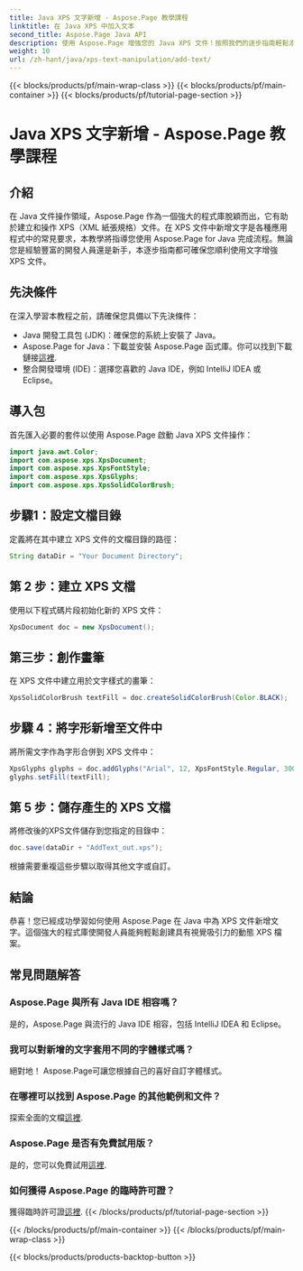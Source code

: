 ```yaml
---
title: Java XPS 文字新增 - Aspose.Page 教學課程
linktitle: 在 Java XPS 中加入文本
second_title: Aspose.Page Java API
description: 使用 Aspose.Page 增強您的 Java XPS 文件！按照我們的逐步指南輕鬆添加文字。立即提升您的文件操作技能。
weight: 10
url: /zh-hant/java/xps-text-manipulation/add-text/
---
```


{{< blocks/products/pf/main-wrap-class >}}
{{< blocks/products/pf/main-container >}}
{{< blocks/products/pf/tutorial-page-section >}}

# Java XPS 文字新增 - Aspose.Page 教學課程

## 介紹
在 Java 文件操作領域，Aspose.Page 作為一個強大的程式庫脫穎而出，它有助於建立和操作 XPS（XML 紙張規格）文件。在 XPS 文件中新增文字是各種應用程式中的常見要求，本教學將指導您使用 Aspose.Page for Java 完成流程。無論您是經驗豐富的開發人員還是新手，本逐步指南都可確保您順利使用文字增強 XPS 文件。
## 先決條件
在深入學習本教程之前，請確保您具備以下先決條件：
- Java 開發工具包 (JDK)：確保您的系統上安裝了 Java。
-  Aspose.Page for Java：下載並安裝 Aspose.Page 函式庫。你可以找到下載鏈接[這裡](https://releases.aspose.com/page/java/).
- 整合開發環境 (IDE)：選擇您喜歡的 Java IDE，例如 IntelliJ IDEA 或 Eclipse。
## 導入包
首先匯入必要的套件以使用 Aspose.Page 啟動 Java XPS 文件操作：
```java
import java.awt.Color;
import com.aspose.xps.XpsDocument;
import com.aspose.xps.XpsFontStyle;
import com.aspose.xps.XpsGlyphs;
import com.aspose.xps.XpsSolidColorBrush;
```
## 步驟1：設定文檔目錄
定義將在其中建立 XPS 文件的文檔目錄的路徑：
```java
String dataDir = "Your Document Directory";
```
## 第 2 步：建立 XPS 文檔
使用以下程式碼片段初始化新的 XPS 文件：
```java
XpsDocument doc = new XpsDocument();
```
## 第三步：創作畫筆
在 XPS 文件中建立用於文字樣式的畫筆：
```java
XpsSolidColorBrush textFill = doc.createSolidColorBrush(Color.BLACK);
```
## 步驟 4：將字形新增至文件中
將所需文字作為字形合併到 XPS 文件中：
```java
XpsGlyphs glyphs = doc.addGlyphs("Arial", 12, XpsFontStyle.Regular, 300f, 450f, "Hello World!");
glyphs.setFill(textFill);
```
## 第 5 步：儲存產生的 XPS 文檔
將修改後的XPS文件儲存到您指定的目錄中：
```java
doc.save(dataDir + "AddText_out.xps");
```
根據需要重複這些步驟以取得其他文字或自訂。
## 結論
恭喜！您已經成功學習如何使用 Aspose.Page 在 Java 中為 XPS 文件新增文字。這個強大的程式庫使開發人員能夠輕鬆創建具有視覺吸引力的動態 XPS 檔案。
## 常見問題解答
### Aspose.Page 與所有 Java IDE 相容嗎？
是的，Aspose.Page 與流行的 Java IDE 相容，包括 IntelliJ IDEA 和 Eclipse。
### 我可以對新增的文字套用不同的字體樣式嗎？
絕對地！ Aspose.Page可讓您根據自己的喜好自訂字體樣式。
### 在哪裡可以找到 Aspose.Page 的其他範例和文件？
探索全面的文檔[這裡](https://reference.aspose.com/page/java/).
### Aspose.Page 是否有免費試用版？
是的，您可以免費試用[這裡](https://releases.aspose.com/).
### 如何獲得 Aspose.Page 的臨時許可證？
獲得臨時許可證[這裡](https://purchase.aspose.com/temporary-license/).
{{< /blocks/products/pf/tutorial-page-section >}}

{{< /blocks/products/pf/main-container >}}
{{< /blocks/products/pf/main-wrap-class >}}

{{< blocks/products/products-backtop-button >}}
